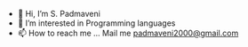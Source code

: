 - 👋 Hi, I’m S. Padmaveni
- 👀 I’m interested in Programming languages 
- 📫 How to reach me ... Mail me padmaveni2000@gmail.com

<!---
spadmaveni/spadmaveni is a ✨ special ✨ repository because its `README.md` (this file) appears on your GitHub profile.
You can click the Preview link to take a look at your changes.
--->
